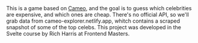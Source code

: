 ## 

This is a game based on [Cameo](https://www.cameo.com/), and the goal is to guess which celebrities are expensive, and which ones are cheap. 
There's no official API, so we'll grab data from cameo-explorer.netlify.app, whitch contains a scraped snapshot of some of the top celebs. 
This project was developed in the Svelte course by Rich Harris at Frontend Masters. 





